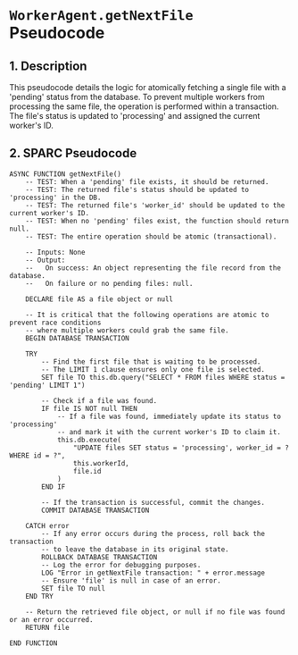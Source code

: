 # `WorkerAgent.getNextFile` Pseudocode

## 1. Description

This pseudocode details the logic for atomically fetching a single file with a 'pending' status from the database. To prevent multiple workers from processing the same file, the operation is performed within a transaction. The file's status is updated to 'processing' and assigned the current worker's ID.

## 2. SPARC Pseudocode

```plaintext
ASYNC FUNCTION getNextFile()
    -- TEST: When a 'pending' file exists, it should be returned.
    -- TEST: The returned file's status should be updated to 'processing' in the DB.
    -- TEST: The returned file's 'worker_id' should be updated to the current worker's ID.
    -- TEST: When no 'pending' files exist, the function should return null.
    -- TEST: The entire operation should be atomic (transactional).

    -- Inputs: None
    -- Output:
    --   On success: An object representing the file record from the database.
    --   On failure or no pending files: null.

    DECLARE file AS a file object or null

    -- It is critical that the following operations are atomic to prevent race conditions
    -- where multiple workers could grab the same file.
    BEGIN DATABASE TRANSACTION

    TRY
        -- Find the first file that is waiting to be processed.
        -- The LIMIT 1 clause ensures only one file is selected.
        SET file TO this.db.query("SELECT * FROM files WHERE status = 'pending' LIMIT 1")

        -- Check if a file was found.
        IF file IS NOT null THEN
            -- If a file was found, immediately update its status to 'processing'
            -- and mark it with the current worker's ID to claim it.
            this.db.execute(
                "UPDATE files SET status = 'processing', worker_id = ? WHERE id = ?",
                this.workerId,
                file.id
            )
        END IF

        -- If the transaction is successful, commit the changes.
        COMMIT DATABASE TRANSACTION

    CATCH error
        -- If any error occurs during the process, roll back the transaction
        -- to leave the database in its original state.
        ROLLBACK DATABASE TRANSACTION
        -- Log the error for debugging purposes.
        LOG "Error in getNextFile transaction: " + error.message
        -- Ensure 'file' is null in case of an error.
        SET file TO null
    END TRY

    -- Return the retrieved file object, or null if no file was found or an error occurred.
    RETURN file

END FUNCTION